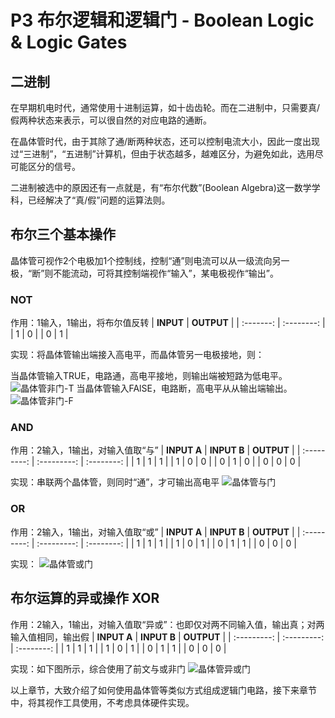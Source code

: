 # P3 布尔逻辑和逻辑门 - Boolean Logic & Logic Gates

## 二进制

在早期机电时代，通常使用十进制运算，如十齿齿轮。而在二进制中，只需要真/假两种状态来表示，可以很自然的对应电路的通断。

在晶体管时代，由于其除了通/断两种状态，还可以控制电流大小，因此一度出现过“三进制”，“五进制”计算机，但由于状态越多，越难区分，为避免如此，选用尽可能区分的信号。

二进制被选中的原因还有一点就是，有“布尔代数”(Boolean Algebra)这一数学学科，已经解决了“真/假”问题的运算法则。

## 布尔三个基本操作

晶体管可视作2个电极加1个控制线，控制“通”则电流可以从一级流向另一极，“断”则不能流动，可将其控制端视作“输入”，某电极视作“输出”。

### NOT

作用：1输入，1输出，将布尔值反转
| **INPUT** | **OUTPUT** |
| :-------: | :--------: |
|     1     |     0      |
|     0     |     1      |

实现：将晶体管输出端接入高电平，而晶体管另一电极接地，则：

当晶体管输入TRUE，电路通，高电平接地，则输出端被短路为低电平。
![晶体管非门-T](https://cdn.jsdelivr.net/gh/huchangjun-sjtu/picbed/image/20240114153027.png)
当晶体管输入FAlSE，电路断，高电平从从输出端输出。
![晶体管非门-F](https://cdn.jsdelivr.net/gh/huchangjun-sjtu/picbed/image/20240114152803.png)

### AND

作用：2输入，1输出，对输入值取“与”
| **INPUT A** | **INPUT B** | **OUTPUT** |
| :---------: | :---------: | :--------: |
|      1      |      1      |     1      |
|      1      |      0      |     0      |
|      0      |      1      |     0      |
|      0      |      0      |     0      |

实现：串联两个晶体管，则同时“通”，才可输出高电平
![晶体管与门](https://cdn.jsdelivr.net/gh/huchangjun-sjtu/picbed/image/20240114160759.png)

### OR

作用：2输入，1输出，对输入值取“或”
| **INPUT A** | **INPUT B** | **OUTPUT** |
| :---------: | :---------: | :--------: |
|      1      |      1      |     1      |
|      1      |      0      |     1      |
|      0      |      1      |     1      |
|      0      |      0      |     0      |

实现：
![晶体管或门](https://cdn.jsdelivr.net/gh/huchangjun-sjtu/picbed/image/20240114161051.png)

## 布尔运算的异或操作 XOR

作用：2输入，1输出，对输入值取“异或”：也即仅对两不同输入值，输出真；对两输入值相同，输出假
| **INPUT A** | **INPUT B** | **OUTPUT** |
| :---------: | :---------: | :--------: |
|      1      |      1      |     1      |
|      1      |      0      |     1      |
|      0      |      1      |     1      |
|      0      |      0      |     0      |

实现：如下图所示，综合使用了前文与或非门
![晶体管异或门](https://cdn.jsdelivr.net/gh/huchangjun-sjtu/picbed/image/20240114161551.png)

以上章节，大致介绍了如何使用晶体管等类似方式组成逻辑门电路，接下来章节中，将其视作工具使用，不考虑具体硬件实现。
